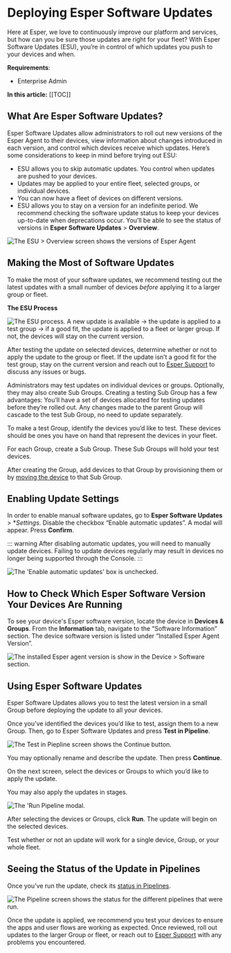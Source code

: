 # Deploying Esper Software Updates

Here at Esper, we love to continuously improve our platform and services, but how can you be sure those updates are right for your fleet? With Esper Software Updates (ESU), you’re in control of which updates you push to your devices and when. 

**Requirements**: 
- Enterprise Admin 

**In this article:**
[[TOC]]


## What Are Esper Software Updates? 

Esper Software Updates allow administrators to roll out new versions of the Esper Agent to their devices, view information about changes introduced in each version, and control which devices receive which updates. Here’s some considerations to keep in mind before trying out ESU: 

- ESU allows you to skip automatic updates. You control when updates are pushed to your devices.
- Updates may be applied to your entire fleet, selected groups, or individual devices.
- You can now have a fleet of devices on different versions. 
- ESU allows you to stay on a version for an indefinite period. We recommend checking the software update status to keep your devices up-to-date when deprecations occur. You’ll be able to see the status of versions in **Esper Software Updates** > **Overview**. 

![The ESU > Overview screen shows the versions of Esper Agent](./images/ESU/esu-versions.png)

## Making the Most of Software Updates 

To make the most of your software updates, we recommend testing out the latest updates with a small number of devices *before* applying it to a larger group or fleet. 

**The ESU Process**

![The ESU process. A new update is available -> the update is applied to a test group -> if a good fit, the update is applied to a fleet or larger group. If not, the devices will stay on the current version.](./images/ESU/the-esu-process.png)

After testing the update on selected devices, determine whether or not to apply the update to the group or fleet. If the update isn’t a good fit for the test group, stay on the current version and reach out to [Esper Support](mailto:support@esper.io) to discuss any issues or bugs. 

Administrators may test updates on individual devices or groups. Optionally, they may also create Sub Groups. Creating a testing Sub Group has a few advantages: 
You’ll have a set of devices allocated for testing updates before they’re rolled out. 
Any changes made to the parent Group will cascade to the test Sub Group, no need to update separately. 

To make a test Group, identify the devices you’d like to test. These devices should be ones you have on hand that represent the devices in your fleet.  

For each Group, create a Sub Group. These Sub Groups will hold your test devices.

After creating the Group, add devices to that Group by provisioning them or by [moving the device](https://console-docs-v2.esper.io/devices-groups/readyonboard-action.html#onboarding-methods) to that Sub Group. 


## Enabling Update Settings 

In order to enable manual software updates, go to **Esper Software Updates** > **Settings*. Disable the checkbox “Enable automatic updates”. A modal will appear. Press **Confirm**. 

::: warning 
After disabling automatic updates, you will need to manually update devices. Failing to update devices regularly may result in devices no longer being supported through the Console. 
:::

![The 'Enable automatic updates' box is unchecked.](./images/ESU/run-auto-updates-is-disabled.png)

## How to Check Which Esper Software Version Your Devices Are Running 

To see your device's Esper software version, locate the device in **Devices & Groups**. From the **Information** tab, navigate to the “Software Information” section. The device software version is listed under “Installed Esper Agent Version”. 

![The installed Esper agent version is show in the Device > Software section.](./images/ESU/shows-the-installed-esper-agent.png)

## Using Esper Software Updates

Esper Software Updates allows you to test the latest version in a small Group before deploying the update to all your devices. 

Once you’ve identified the devices you’d like to test, assign them to a new Group. Then, go to Esper Software Updates and press **Test in Pipeline**. 

![The Test in Piepline screen shows the Continue button.](./images/ESU/test-version-in-pipeline.png)

You may optionally rename and describe the update. Then press **Continue**. 

On the next screen, select the devices or Groups to which you’d like to apply the update. 

You may also apply the updates in stages. 

![The 'Run Pipeline modal.](./images/ESU/run-pipeliine-screen.png)

After selecting the devices or Groups, click **Run**. The update will begin on the selected devices. 

Test whether or not an update will work for a single device, Group, or your whole fleet. 

## Seeing the Status of the Update in Pipelines 

Once you’ve run the update, check its [status in Pipelines](https://console-docs-v2.esper.io/pipeline/stage.html).

![The Pipeline screen shows the status for the different pipelines that were run.](./images/ESU/pipelines-status.png)

Once the update is applied, we recommend you test your devices to ensure the apps and user flows are working as expected. Once reviewed, roll out updates to the larger Group or fleet, or reach out to [Esper Support](mailto:support@esper.io) with any problems you encountered.



